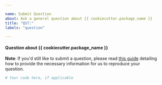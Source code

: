 ```yaml
---

name: Submit Question
about: Ask a general question about {{ cookiecutter.package_name }}
title: "QST:"
labels: "question"

---
```


#### Question about {{ cookiecutter.package_name }}

**Note**: If you'd still like to submit a question, please read [this guide](
https://matthewrocklin.com/blog/work/2018/02/28/minimal-bug-reports) detailing how to
provide the necessary information for us to reproduce your question.

```python
# Your code here, if applicable
```
